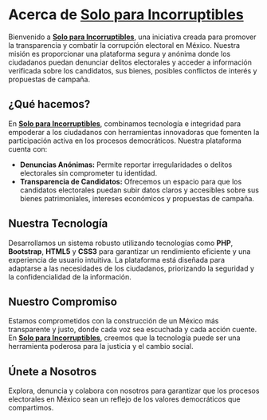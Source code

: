 # **Acerca de [Solo para Incorruptibles](https://spincorruptibles.com/)**

Bienvenido a **[Solo para Incorruptibles](https://spincorruptibles.com/)**, una iniciativa creada para promover la transparencia y combatir la corrupción electoral en México. Nuestra misión es proporcionar una plataforma segura y anónima donde los ciudadanos puedan denunciar delitos electorales y acceder a información verificada sobre los candidatos, sus bienes, posibles conflictos de interés y propuestas de campaña.

## **¿Qué hacemos?**

En **[Solo para Incorruptibles](https://spincorruptibles.com/)**, combinamos tecnología e integridad para empoderar a los ciudadanos con herramientas innovadoras que fomenten la participación activa en los procesos democráticos. Nuestra plataforma cuenta con:

- **Denuncias Anónimas:** Permite reportar irregularidades o delitos electorales sin comprometer tu identidad.
- **Transparencia de Candidatos:** Ofrecemos un espacio para que los candidatos electorales puedan subir datos claros y accesibles sobre sus bienes patrimoniales, intereses económicos y propuestas de campaña.

## **Nuestra Tecnología**

Desarrollamos un sistema robusto utilizando tecnologías como **PHP**, **Bootstrap**, **HTML5** y **CSS3** para garantizar un rendimiento eficiente y una experiencia de usuario intuitiva. La plataforma está diseñada para adaptarse a las necesidades de los ciudadanos, priorizando la seguridad y la confidencialidad de la información.

## **Nuestro Compromiso**

Estamos comprometidos con la construcción de un México más transparente y justo, donde cada voz sea escuchada y cada acción cuente. En **[Solo para Incorruptibles](https://spincorruptibles.com/)**, creemos que la tecnología puede ser una herramienta poderosa para la justicia y el cambio social.

## **Únete a Nosotros**

Explora, denuncia y colabora con nosotros para garantizar que los procesos electorales en México sean un reflejo de los valores democráticos que compartimos.
